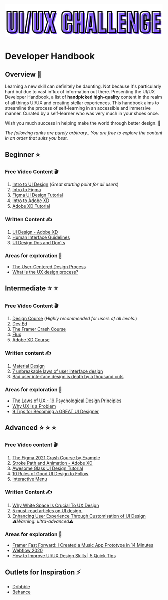 ![competition logo](logo.png) 

# Developer Handbook

## Overview :eyes:

Learning a new skill can definitely be daunting. Not because it's particularly hard but due to vast influx of information out there. Presenting the UI/UX Developer Handbook, a list of **handpicked high-quality** content in the realm of all things UI/UX and creating stellar experiences. This handbook aims to streamline the process of self-learning in an accessible and immersive manner. Curated by a self-learner who was very much in your shoes once. 

Wish you much success in helping make the world through better design. :clap:


*The following ranks are purely arbitrary.. You are free to explore the content in an order that suits you best.*

## Beginner :star:

### Free Video Content :clapper:

1. [Intro to UI Design](https://www.youtube.com/watch?v=_K06Dni-RE4) (*Great starting point for all users*)
2. [Intro to Figma](https://www.youtube.com/watch?v=jk1T0CdLxwU)
3. [Figma UI Design Tutorial](https://www.youtube.com/watch?v=FTFaQWZBqQ8)
4. [Intro to Adobe XD](https://www.youtube.com/watch?v=7vhqsuSSqsQ)
5. [Adobe XD Tutorial](https://www.youtube.com/watch?v=PVcUFCT0J0Q)

### Written Content :writing_hand:

1. [UI Design - Adobe XD](https://xd.adobe.com/ideas/process/ui-design/)
2. [Human Interface Guidelines](https://developer.apple.com/design/human-interface-guidelines/)
3. [UI Design Dos and Don’ts](https://developer.apple.com/design/tips/)

### Areas for exploration :rocket:

- [The User-Centered Design Process](https://www.youtube.com/watch?v=dKziavNRuis)
- [What is the UX design process?](https://www.youtube.com/watch?v=Um3BhY0oS2c)

## Intermediate :star: :star:

### Free Video Content :clapper:

1. [Design Course](https://www.youtube.com/user/DesignCourse) (*Highly recommended for users of all levels.*)
2. [Dev Ed](https://www.youtube.com/channel/UClb90NQQcskPUGDIXsQEz5Q)
3. [The Framer Crash Course](https://www.youtube.com/watch?v=_NxyGDHsJk4)
4. [Flux](https://www.youtube.com/channel/UCN7dywl5wDxTu1RM3eJ_h9Q)
5. [Adobe XD Course](https://www.youtube.com/watch?v=68w2VwalD5w)


### Written content :writing_hand:

1. [Material Design](https://material.io/)
2. [7 unbreakable laws of user interface design](https://99designs.com/blog/tips/7-unbreakable-laws-of-user-interface-design/)
3. [Bad user interface design is death by a thousand cuts](https://boagworld.com/usability/bad-user-interface-design-is-death-by-a-thousand-cuts/)

### Areas for exploration :rocket:

- [The Laws of UX - 19 Psychological Design Principles](https://www.youtube.com/watch?v=fYs2Mdyasuc)
- [Why UX is a Problem](https://www.youtube.com/watch?v=dpXBV3COwJM)
- [9 Tips for Becoming a GREAT UI Designer](https://www.youtube.com/watch?v=_J1Le-4aXhE)


## Advanced :star: :star: :star:

### Free Video content :clapper:

1. [The Figma 2021 Crash Course by Example](https://www.youtube.com/watch?v=Gu1so3pz4bA)
2. [Stroke Path and Animation - Adobe XD](https://www.youtube.com/watch?v=eCQCm4MbiKo)
3. [Awesome Glass UI Design Tutorial](https://www.youtube.com/watch?v=hnHFMLx4ZhU)
4. [10 Rules of Good UI Design to Follow](https://www.youtube.com/watch?v=RFv53AxxQAo)
5. [Interactive Menu](https://www.youtube.com/watch?v=n2ut_ylP8Gk)

### Written Content :writing_hand:

1. [Why White Space Is Crucial To UX Design](https://www.fastcompany.com/3046656/why-white-space-is-crucial-to-ux-design)
2. [5 must-read articles on UI design.](https://blog.prototypr.io/5-must-read-articles-on-ui-design-d27b2cbbd940)
3. [Enhancing User Experience Through Customisation of UI Design](https://www.sciencedirect.com/science/article/pii/S2351978915002383)  *:warning:Warning: ultra-advanced:warning:*

### Areas for exploration :rocket:

- [Framer Fast Forward: I Created a Music App Prototype in 14 Minutes](https://www.youtube.com/watch?v=cVmuI8MrH1A)
- [Webflow 2020](https://www.youtube.com/watch?v=xyVvi19YPoU)
- [How to Improve UI/UX Design Skills | 5 Quick Tips](https://www.youtube.com/watch?v=D4W0BIRF41Y)


## Outlets for Inspiration :zap:

- [Dribbble](https://dribbble.com/)
- [Behance](https://www.behance.net/onboarding/adobe)
